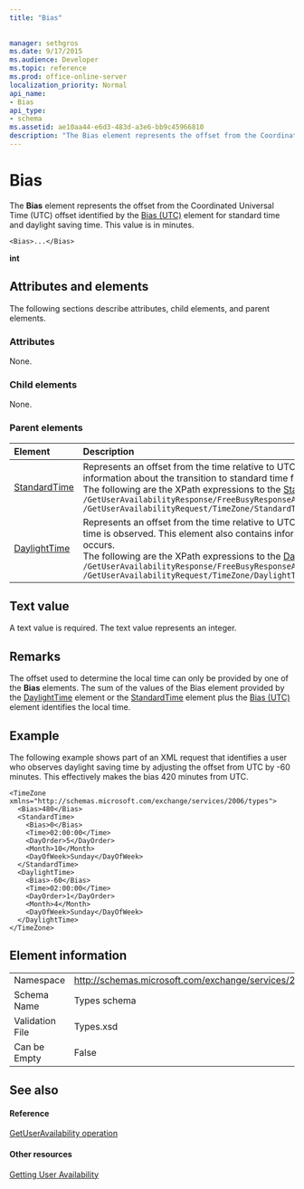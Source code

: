 ```yaml
---
title: "Bias"
 
 
manager: sethgros
ms.date: 9/17/2015
ms.audience: Developer
ms.topic: reference
ms.prod: office-online-server
localization_priority: Normal
api_name:
- Bias
api_type:
- schema
ms.assetid: ae10aa44-e6d3-483d-a3e6-bb9c45966810
description: "The Bias element represents the offset from the Coordinated Universal Time (UTC) offset identified by the Bias (UTC) element for standard time and daylight saving time. This value is in minutes."
---
```


# Bias

The **Bias** element represents the offset from the Coordinated Universal Time (UTC) offset identified by the [Bias (UTC)](bias-utc.md) element for standard time and daylight saving time. This value is in minutes. 
  
```
<Bias>...</Bias>
```

 **int**
## Attributes and elements

The following sections describe attributes, child elements, and parent elements.
  
### Attributes

None.
  
### Child elements

None.
  
### Parent elements

|**Element**|**Description**|
|:-----|:-----|
|[StandardTime](standardtime.md) <br/> | Represents an offset from the time relative to UTC represented by the [Bias (UTC)](bias-utc.md) element. This element also contains information about the transition to standard time from daylight saving time in regions where daylight saving time is observed.  <br/>  The following are the XPath expressions to the [StandardTime](standardtime.md) element:  <br/>  `/GetUserAvailabilityResponse/FreeBusyResponseArray/FreeBusyResponse/FreeBusyView/WorkingHours/TimeZone/StandardTime` <br/>  `/GetUserAvailabilityRequest/TimeZone/StandardTime` <br/> |
|[DaylightTime](daylighttime.md) <br/> | Represents an offset from the time relative to UTC represented by the [Bias (UTC)](bias-utc.md) element in regions where daylight saving time is observed. This element also contains information about when the transition to daylight saving time from standard time occurs.  <br/>  The following are the XPath expressions to the [DaylightTime](daylighttime.md) element:  <br/>  `/GetUserAvailabilityResponse/FreeBusyResponseArray/FreeBusyResponse/FreeBusyView/WorkingHours/TimeZone/DaylightTime` <br/>  `/GetUserAvailabilityRequest/TimeZone/DaylightTime` <br/> |
   
## Text value

A text value is required. The text value represents an integer.
  
## Remarks

The offset used to determine the local time can only be provided by one of the **Bias** elements. The sum of the values of the Bias element provided by the [DaylightTime](daylighttime.md) element or the [StandardTime](standardtime.md) element plus the [Bias (UTC)](bias-utc.md) element identifies the local time. 
  
## Example

The following example shows part of an XML request that identifies a user who observes daylight saving time by adjusting the offset from UTC by -60 minutes. This effectively makes the bias 420 minutes from UTC.
  
```
<TimeZone xmlns="http://schemas.microsoft.com/exchange/services/2006/types">
  <Bias>480</Bias>
  <StandardTime>
    <Bias>0</Bias>
    <Time>02:00:00</Time>
    <DayOrder>5</DayOrder>
    <Month>10</Month>
    <DayOfWeek>Sunday</DayOfWeek>
  </StandardTime>
  <DaylightTime>
    <Bias>-60</Bias>
    <Time>02:00:00</Time>
    <DayOrder>1</DayOrder>
    <Month>4</Month>
    <DayOfWeek>Sunday</DayOfWeek>
  </DaylightTime>
</TimeZone>
```

## Element information

|||
|:-----|:-----|
|Namespace  <br/> |http://schemas.microsoft.com/exchange/services/2006/types  <br/> |
|Schema Name  <br/> |Types schema  <br/> |
|Validation File  <br/> |Types.xsd  <br/> |
|Can be Empty  <br/> |False  <br/> |
   
## See also

#### Reference

[GetUserAvailability operation](getuseravailability-operation.md)
#### Other resources

[Getting User Availability](http://msdn.microsoft.com/library/d4133fcb-9b0f-4e6b-aadf-a389da83516a%28Office.15%29.aspx)

